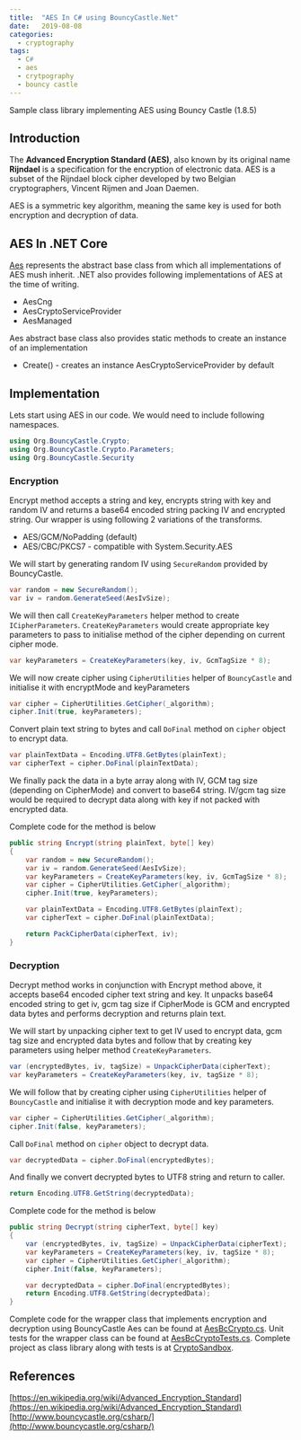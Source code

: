 ```yaml
---
title:  "AES In C# using BouncyCastle.Net"
date:   2019-08-08
categories:
  - cryptography
tags:
  - C#
  - aes
  - crytpography
  - bouncy castle
---
```

Sample class library implementing AES using Bouncy Castle (1.8.5)

## Introduction
The **Advanced Encryption Standard (AES)**, also known by its original name **Rijndael** is a specification for the encryption of electronic data. AES is a subset of the Rijndael block cipher developed by two Belgian cryptographers, Vincent Rijmen and Joan Daemen.

AES is a symmetric key algorithm, meaning the same key is used for both encryption and decryption of data.

## AES In .NET Core
[Aes](https://docs.microsoft.com/en-us/dotnet/api/system.security.cryptography.aes?view=netcore-2.2) represents the abstract base class from which all implementations of AES mush inherit. .NET also provides following implementations of AES at the time of writing.
* AesCng
* AesCryptoServiceProvider
* AesManaged

Aes abstract base class also provides static methods to create an instance of an implementation
* Create() - creates an instance AesCryptoServiceProvider by default

## Implementation
Lets start using AES in our code. We would need to include following namespaces.
```csharp
using Org.BouncyCastle.Crypto;
using Org.BouncyCastle.Crypto.Parameters;
using Org.BouncyCastle.Security
```

### Encryption
Encrypt method accepts a string and key, encrypts string with key and random IV and returns a base64 encoded string packing IV and encrypted string. Our wrapper is using following 2 variations of the transforms.
* AES/GCM/NoPadding (default)
* AES/CBC/PKCS7 - compatible with System.Security.AES

We will start by generating random IV using `SecureRandom` provided by BouncyCastle.
```csharp
var random = new SecureRandom();
var iv = random.GenerateSeed(AesIvSize);
```
We will then call `CreateKeyParameters` helper method to create `ICipherParameters`. `CreateKeyParameters` would create appropriate key parameters to pass to initialise method of the cipher depending on current cipher mode.
```csharp
var keyParameters = CreateKeyParameters(key, iv, GcmTagSize * 8);
```
We will now create cipher using `CipherUtilities` helper of `BouncyCastle` and initialise it with encryptMode and keyParameters
```csharp
var cipher = CipherUtilities.GetCipher(_algorithm);
cipher.Init(true, keyParameters);
```
Convert plain text string to bytes and call `DoFinal` method on `cipher` object to encrypt data.
```csharp
var plainTextData = Encoding.UTF8.GetBytes(plainText);
var cipherText = cipher.DoFinal(plainTextData);
```
We finally pack the data in a byte array along with IV, GCM tag size (depending on CipherMode) and convert to base64 string. IV/gcm tag size would be required to decrypt data along with key if not packed with encrypted data.

Complete code for the method is below

```csharp
public string Encrypt(string plainText, byte[] key)
{
    var random = new SecureRandom();
    var iv = random.GenerateSeed(AesIvSize);
    var keyParameters = CreateKeyParameters(key, iv, GcmTagSize * 8);
    var cipher = CipherUtilities.GetCipher(_algorithm);
    cipher.Init(true, keyParameters);

    var plainTextData = Encoding.UTF8.GetBytes(plainText);
    var cipherText = cipher.DoFinal(plainTextData);

    return PackCipherData(cipherText, iv);
}
```

### Decryption
Decrypt method works in conjunction with Encrypt method above, it accepts base64 encoded cipher text string and key. It unpacks base64 encoded string to get iv, gcm tag size if CipherMode is GCM and encrypted data bytes and performs decryption and returns plain text.

We will start by unpacking cipher text to get IV used to encrypt data, gcm tag size and encrypted data bytes and follow that by creating key parameters using helper method `CreateKeyParameters`.
```csharp
var (encryptedBytes, iv, tagSize) = UnpackCipherData(cipherText);
var keyParameters = CreateKeyParameters(key, iv, tagSize * 8);
```
We will follow that by creating cipher using `CipherUtilities` helper of `BouncyCastle` and initialise it with decryption mode and key parameters.
```csharp
var cipher = CipherUtilities.GetCipher(_algorithm);
cipher.Init(false, keyParameters);
```
Call `DoFinal` method on `cipher` object to decrypt data.
```csharp
var decryptedData = cipher.DoFinal(encryptedBytes);
```
And finally we convert decrypted bytes to UTF8 string and return to caller.
```csharp
return Encoding.UTF8.GetString(decryptedData);
```

Complete code for the method is below

```csharp
public string Decrypt(string cipherText, byte[] key)
{
    var (encryptedBytes, iv, tagSize) = UnpackCipherData(cipherText);
    var keyParameters = CreateKeyParameters(key, iv, tagSize * 8);
    var cipher = CipherUtilities.GetCipher(_algorithm);
    cipher.Init(false, keyParameters);

    var decryptedData = cipher.DoFinal(encryptedBytes);
    return Encoding.UTF8.GetString(decryptedData);
}
```

Complete code for the wrapper class that implements encryption and decryption using BouncyCastle Aes can be found at [AesBcCrypto.cs](https://github.com/kashifsoofi/crypto-sandbox/blob/master/dotnet/src/Sandbox.Crypto/AesBcCrypto.cs). Unit tests for the wrapper class can be found at [AesBcCryptoTests.cs](https://github.com/kashifsoofi/crypto-sandbox/blob/master/dotnet/test/Sandbox.Crypto.Tests/AesBcCryptoTests.cs). Complete project as class library along with tests is at [CryptoSandbox](https://github.com/kashifsoofi/crypto-sandbox/tree/master/dotnet).

## References
[https://en.wikipedia.org/wiki/Advanced_Encryption_Standard](https://en.wikipedia.org/wiki/Advanced_Encryption_Standard)
[http://www.bouncycastle.org/csharp/](http://www.bouncycastle.org/csharp/)